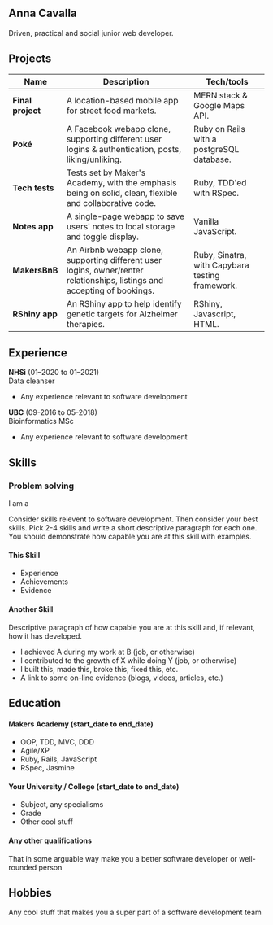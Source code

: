 ## Anna Cavalla

Driven, practical and social junior web developer.

## Projects

| Name                         | Description       | Tech/tools        |
| ---------------------------- | ----------------- | ----------------- |
| **Final project** | A location-based mobile app for street food markets. | MERN stack & Google Maps API. |
| **Poké** | A Facebook webapp clone, supporting different user logins & authentication, posts, liking/unliking. | Ruby on Rails with a postgreSQL database. |
| **Tech tests** | Tests set by Maker's Academy, with the emphasis being on solid, clean, flexible and collaborative code. | Ruby, TDD'ed with RSpec.|
| **Notes app** | A single-page webapp to save users' notes to local storage and toggle display. |Vanilla JavaScript.|
| **MakersBnB** | An Airbnb webapp clone, supporting different user logins, owner/renter relationships, listings and accepting of bookings.|Ruby, Sinatra, with Capybara testing framework.|
| **RShiny app** | An RShiny app to help identify genetic targets for Alzheimer therapies. | RShiny, Javascript, HTML. |

## Experience

**NHSi** (01–2020 to 01–2021)  
Data cleanser

- Any experience relevant to software development

**UBC** (09-2016 to 05-2018)  
Bioinformatics MSc

- Any experience relevant to software development

## Skills

### Problem solving
I am a

Consider skills relevent to software development. Then consider your best skills. Pick 2-4 skills and write a short descriptive paragraph for each one. You should demonstrate how capable you are at this skill with examples.

#### This Skill

- Experience
- Achievements
- Evidence

#### Another Skill

Descriptive paragraph of how capable you are at this skill and, if relevant, how it has developed.

- I achieved A during my work at B (job, or otherwise)
- I contributed to the growth of X while doing Y (job, or otherwise)
- I built this, made this, broke this, fixed this, etc.
- A link to some on-line evidence (blogs, videos, articles, etc.)

## Education

#### Makers Academy (start_date to end_date)

- OOP, TDD, MVC, DDD
- Agile/XP
- Ruby, Rails, JavaScript
- RSpec, Jasmine

#### Your University / College (start_date to end_date)

- Subject, any specialisms
- Grade
- Other cool stuff

#### Any other qualifications

That in some arguable way make you a better software developer or well-rounded person

## Hobbies

Any cool stuff that makes you a super part of a software development team
